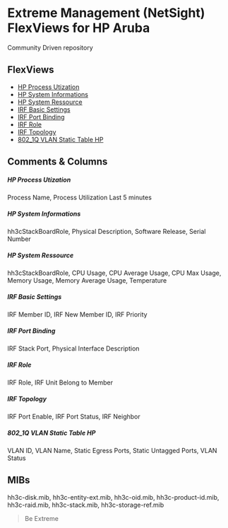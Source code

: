 # Extreme Management (NetSight) FlexViews for HP Aruba

Community Driven repository


## FlexViews
* [HP Process Utization](tpl/HP_Process_Utilization.tpl?raw=true)
* [HP System Informations](tpl/HP_System_Informations.tpl?raw=true)
* [HP System Ressource](tpl/HP_System_Ressource.tpl?raw=true)
* [IRF Basic Settings](tpl/IRF_Basic_Settings.tpl?raw=true)
* [IRF Port Binding](tpl/IRF_Port_Binding.tpl?raw=true)
* [IRF Role](tpl/IRF_Role.tpl?raw=true)
* [IRF Topology](tpl/IRF_Topology.tpl?raw=true)
* [802_1Q VLAN Static Table HP](tpl/802_1Q%20VLAN%20Static%20Table%20HP.tpl?raw=true)


## Comments & Columns
##### HP Process Utization
Process Name, Process Utilization Last 5 minutes

##### HP System Informations
hh3cStackBoardRole, Physical Description, Software Release, Serial Number

##### HP System Ressource
hh3cStackBoardRole, CPU Usage, CPU Average Usage, CPU Max Usage, Memory Usage, Memory Average Usage, Temperature

##### IRF Basic Settings
IRF  Member ID, IRF New Member ID, IRF Priority 

##### IRF Port Binding
IRF Stack Port, Physical Interface Description

##### IRF Role
IRF Role, IRF Unit Belong to Member

##### IRF Topology
IRF Port Enable, IRF Port Status, IRF Neighbor 

##### 802_1Q VLAN Static Table HP
VLAN ID, VLAN Name, Static Egress Ports, Static Untagged Ports, VLAN Status


## MIBs

hh3c-disk.mib, hh3c-entity-ext.mib, hh3c-oid.mib, hh3c-product-id.mib, hh3c-raid.mib, hh3c-stack.mib, hh3c-storage-ref.mib

>Be Extreme